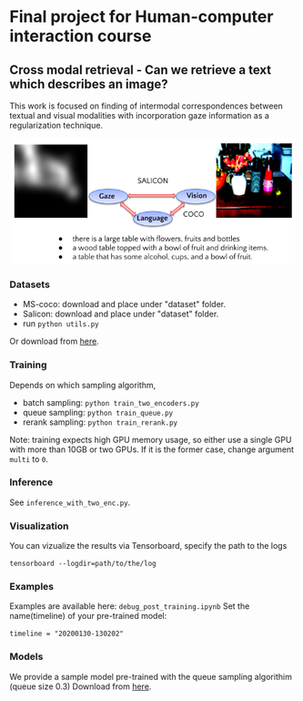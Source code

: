 # Final project for Human-computer interaction course
## Cross modal retrieval - Can we retrieve a text which describes an image?
This work is focused on finding of intermodal correspondences between textual and visual modalities with incorporation gaze
information as a regularization technique.

<p align="center"><img src="/intro_image.png" width="500px"/></p>

### Datasets
* MS-coco: download and place under "dataset" folder.
* Salicon: download and place under "dataset" folder.
* run `python utils.py`

Or download from [here](https://drive.google.com/drive/folders/1tCoSi5jmMLpTzYaldi-B5SB0-dLb7mrJ?usp=sharing).
### Training
Depends on which sampling algorithm,
 * batch sampling: `python train_two_encoders.py`
 * queue sampling: `python train_queue.py`
 * rerank sampling: `python train_rerank.py`
 
Note: training expects high GPU memory usage, so either use a single GPU with more than 10GB or two GPUs. If it is the former case, change argument `multi` to `0`.
### Inference
See `inference_with_two_enc.py`.

### Visualization
You can vizualize the results via Tensorboard, specify the path to the logs

```
tensorboard --logdir=path/to/the/log
```
### Examples
Examples are available here: `debug_post_training.ipynb` 
Set the name(timeline) of your pre-trained model:

```
timeline = "20200130-130202"
````
### Models
We provide a sample model pre-trained with the queue sampling algorithim (queue size 0.3)
Download from [here](https://drive.google.com/drive/folders/1tCoSi5jmMLpTzYaldi-B5SB0-dLb7mrJ?usp=sharing).
